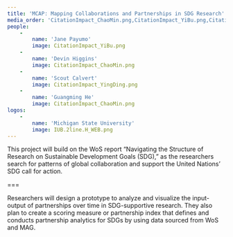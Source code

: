 ```yaml
---
title: 'MCAP: Mapping Collaborations and Partnerships in SDG Research'
media_order: 'CitationImpact_ChaoMin.png,CitationImpact_YiBu.png,CitationImpact_YingDing.png,nanjing university logo.png,IUB.2line.H_WEB.png'
people:
    -
        name: 'Jane Payumo'
        image: CitationImpact_YiBu.png
    -
        name: 'Devin Higgins'
        image: CitationImpact_ChaoMin.png
    -
        name: 'Scout Calvert'
        image: CitationImpact_YingDing.png
    -
        name: 'Guangming He'
        image: CitationImpact_ChaoMin.png
logos:
    -
        name: 'Michigan State University'
        image: IUB.2line.H_WEB.png
---
```


This project will build on the WoS report “Navigating the Structure of Research on Sustainable Development Goals (SDG),” as the researchers search for patterns of global collaboration and support the United Nations’ SDG call for action.

===

Researchers will design a prototype to analyze and visualize the input-output of partnerships over time in SDG-supportive research. They also plan to create a scoring measure or partnership index that defines and conducts partnership analytics for SDGs by using data sourced from WoS and MAG.